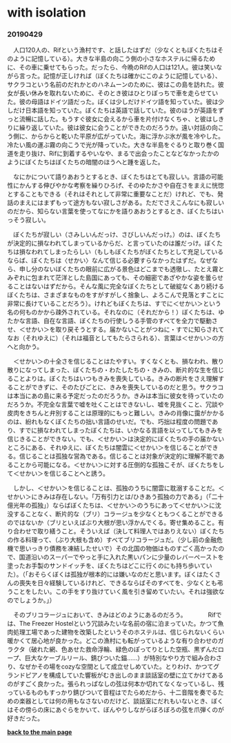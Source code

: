 # with isolation
### 20190429

　人口120人の、Rifという漁村です、と話したはずだ（少なくともぼくたちはそのように記憶している）。大きな半島の向こう側の小さなホステルに帰るために、その車に乗せてもらった。だったら、今晩のRifの人口は121人。彼は笑いながら言った。記憶が正しければ（ぼくたちは確かにこのように記憶している）、サクラコという名前のだれかとのハネムーンのために、彼はこの島を訪れた。彼女が長い休みを取れないために、そのとき彼はひとりぼっちで車を走らせていた。彼の母語はドイツ語だった。ぼくは少しだけドイツ語を知っていた。彼は少しだけ日本語を知っていた。ぼくたちは英語で話していた。彼のほうが英語をずっと流暢に話した。もうすぐ彼女に会えるから車を片付けなくちゃ、と彼はしきりに繰り返していた。彼は彼女に会うことができたのだろうか。遠い対話の向こう側に、からからと乾いた平原が広がっていた。海に浮かぶ氷が風を冷やした。冷たい風の運ぶ霧の向こうで光が降っていた。大きな半島をぐるりと取り巻く国道を走り抜け、Rifに到着するやいなや、まるで出会ったことなどなかったかのようにぼくたちはぼくたちの暗闇のほうへと踵を返した。
 
　なにかについて語りあおうとするとき、ぼくたちはとても寂しい。言語の可能性にかんする伸びやかな考察を繰りひろげ、そのゆたかさや自在さをまえに恍惚とすることもできる（それはそれとして非常に重要なことだ）けれど、でも、発話のまえにはまずもって途方もない寂しさがある。ただでさえこんなにも寂しいのだから、知らない言葉を使ってなにかを語りあおうとするとき、ぼくたちはいっそう寂しい。
 
　ぼくたちが寂しい（さみしいんだっけ、さびしいんだっけ。）のは、ぼくたちが決定的に損なわれてしまっているからだ、と言っていたのは誰だっけ。ぼくたちは損なわれてしまったらしい（もしもぼくたちがぼくたちとして充足しているならば、ぼくたちは〈せかい〉なんて信じる必要すらなかったはずだ。なぜなら、申し分のないぼくたちの眼前に広がる景色はどこまでも透徹し、たとえ霧とみぞれに包まれて茫洋とした島国にあっても、その細密であざやかな姿を曇らせることはないはずだから。そんな風に完全なぼくたちとして破綻なくあり続けるぼくたちは、さまざまなものをすがすがしく捨象し、よろこんで見落とすことに非常に長けていることだろう）。けれどもぼくたちは、すでに＜せかい＞という名の何ものかから疎外されている。それなのに（それだから！）ぼくたちは、ゆたかな言語、自在な言語、ぼくたちの行使しうる手管のすべてを全力で駆動させ、＜せかい＞を取り戻そうとする。届かないことがつねに・すでに知らされてなお（それゆえに）（それは福音としてもたらさられる）、言葉は＜せかい＞の方へと向かう。
 
　＜せかい＞の十全さを信じることはたやすい。すくなくとも、損なわれ、散り散りになってしまった、ぼくたちの・わたしたちの・きみの、断片的な生を信じることよりは。ぼくたちはいつもきみを喪失している。きみの断片をさえ理解することができずに、そのたびごとに、きみを喪失しているのだと思う。サクラコは本当にあの島に来る予定だったのだろうか。きみは本当に彼女を待っていたのだろうか。不完全な言葉で嘘を吐くことはできないし、嘘を見抜くこと、冗談や皮肉をきちんと弁別することは原理的にもっと難しい。きみの肖像に靄がかかるのは、紛れもなくぼくたちの拙い言語のせいだ。でも、巧拙は程度の問題であり、すでに損なわれてしまったぼくたちは、いかなる言語を以ってしてもきみを信じきることができない。でも、＜せかい＞は決定的にぼくたちの手の届かないところにある、それゆえに、ぼくたちは闇雲に＜せかい＞を信じることができる。信じることは孤独な営為である。信じることは対象が決定的に理解不能であることから可能になる。＜せかい＞に対する圧倒的な孤独こそが、ぼくたちをして＜せかい＞を信じることへと誘う。
 
　しかし、＜せかい＞を信じることは、孤独のうちに闇雲に耽溺することだ。＜せかい＞にきみは存在しない。「万有引力とは/ひきあう孤独の力である」（「二十億光年の孤独」）ならばぼくたちは、＜せかい＞のうちにあって＜せかい＞に沈没することなく、断片的な（ブリ）コラージュを少なくともつくることができるのではないか（ブリといえばぶり大根が思い浮かんでくる。寄せ集めること。有り合わせで取り繕うこと。そういえば（決して料理人ではありえない）ぼくたちの作る料理って、（ぶり大根も含め）すべてブリコラージュだ。（少し前の金融危機で思いっきり債務を凍結したせいで）その北国の物価はものすごく高かったので、国道沿いのスーパーでやっと手に入れた黒いパンに少量のレバーペーストを塗ったお手製のサンドイッチを、ぼくたちはどこに行くのにも持ち歩いていた）。（「おそらくぼくは孤独が根本的には嫌いなのだと思います。ぼくはたくさんの喪失を日々経験しているけれど、できるならばそのすべてを、少なくとも弔うことをしたい。この手をすり抜けていく風を引き留めていたい。それは強欲なのでしょうか。」）
 
　そのブリコラージュにおいて、きみはどのようにあるのだろう。
　　
　Rifでは、The Freezer Hostelという冗談みたいな名前の宿に泊まっていた。かつて魚肉処理工場であった建物を改築したというそのホステルは、信じられないくらい暖かくて居心地が良かった。どこの漁村にも転がっているような有り合わせのガラクタ（破れた網、色あせた救命浮輪、緑色のぽってりとした空瓶、黒ずんだロープ、巨大なケーブルリール、錆びついた錨……）が特別なやり方で組み合わさり、なぜかその場をcozyな空間として成立せしめていた。とりわけ、かつてグランドピアノを構成していた響板がむき出しのまま談話室の壁に立てかけてあるのがすごく良かった。張られっぱなしの弦は何本か切れてなくなっているし、残っているものもすっかり錆びついて音程はでたらめだから、十二音階を奏でるための楽器としては何の用もなさないのだけど、談話室にだれもいないとき、ぼくはその傍らの床にあぐらをかいて、ぼんやりしながらぼろぼろの弦を爪弾くのが好きだった。

**[back to the main page](https://we-are-tentatively.github.io/in-correspondence)**

